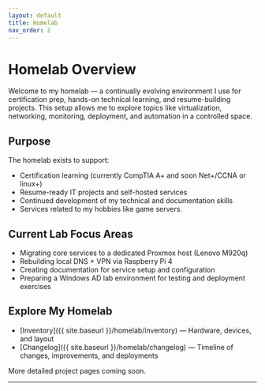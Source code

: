 ```yaml
---
layout: default
title: Homelab
nav_order: 2
---
```


# Homelab Overview

Welcome to my homelab — a continually evolving environment I use for certification prep, hands-on technical learning, and resume-building projects. This setup allows me to explore topics like virtualization, networking, monitoring, deployment, and automation in a controlled space.

## Purpose

The homelab exists to support:
- Certification learning (currently CompTIA A+ and soon Net+/CCNA or linux+)
- Resume-ready IT projects and self-hosted services
- Continued development of my technical and documentation skills
- Services related to my hobbies like game servers.

## Current Lab Focus Areas

- Migrating core services to a dedicated Proxmox host (Lenovo M920q)
- Rebuilding local DNS + VPN via Raspberry Pi 4
- Creating documentation for service setup and configuration
- Preparing a Windows AD lab environment for testing and deployment exercises

## Explore My Homelab

- [Inventory]({{ site.baseurl }}/homelab/inventory) — Hardware, devices, and layout
- [Changelog]({{ site.baseurl }}/homelab/changelog) — Timeline of changes, improvements, and deployments

More detailed project pages coming soon.

---